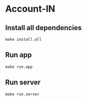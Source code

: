 # Account-IN

## Install all dependencies

```
make install.all
```

## Run app

```
make run.app
```

## Run server

```
make run.server
```
